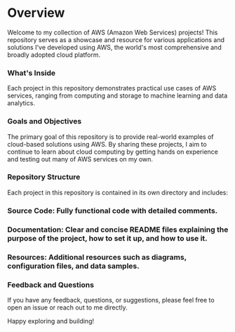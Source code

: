 # Overview
Welcome to my collection of AWS (Amazon Web Services) projects! This repository serves as a showcase and resource for various applications and solutions I've developed using AWS, the world's most comprehensive and broadly adopted cloud platform.

### What's Inside
Each project in this repository demonstrates practical use cases of AWS services, ranging from computing and storage to machine learning and data analytics.

### Goals and Objectives
The primary goal of this repository is to provide real-world examples of cloud-based solutions using AWS. By sharing these projects, I aim to continue to learn about cloud computing by getting hands on experience and testing out many of AWS services on my own.
<!-- wp:paragraph -->
### Repository Structure
Each project in this repository is contained in its own directory and includes:
<!-- wp:paragraph -->
<!-- wp:paragraph -->
### Source Code: Fully functional code with detailed comments.
### Documentation: Clear and concise README files explaining the purpose of the project, how to set it up, and how to use it.
### Resources: Additional resources such as diagrams, configuration files, and data samples.
<!-- wp:paragraph -->
<!-- wp:paragraph -->
### Feedback and Questions
If you have any feedback, questions, or suggestions, please feel free to open an issue or reach out to me directly.
<!-- wp:paragraph -->
Happy exploring and building!

